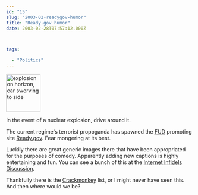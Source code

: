 ```yaml
---
id: "15"
slug: "2003-02-readygov-humor"
title: "Ready.gov humor"
date: 2003-02-28T07:57:12.000Z



tags:

  - "Politics"
---
```

<div class="sqs-html-content">
  <div class="figure">
<p><img title="In the event of a nuclear explosion, drive around it." height="101" alt="explosion on horizon, car swerving to side" width="92" class="scaled" src="http://static.squarespace.com/static/500c727de4b0d820d6a42ad8/515f5893e4b0f7bed43ad1d5/515f59bae4b0f7bed43ae72f/1365203386486/nuke.png?format=original" border="0" /></p>
<p class="caption">In the event of a nuclear explosion, drive around it.</p>
</div>
<p>The current regime's terrorist propoganda has spawned the <acronym title="fear uncertainty and doubt">FUD</acronym> promoting site <a href="http://ready.gov/">Ready.gov</a>.  Fear mongering at its best.</p>
<p> Luckily there are great generic images there that have been appropriated for the purposes of comedy.  Apparently adding new captions is highly entertaining and fun.  You can see a bunch of this at the <a href="http://tinyurl.com/6egk">Internet Infidels Discussion</a>.</p>
<p style="clear:both;">Thankfully there is the <a href="http://crackmonkey.org/">Crackmonkey</a> list, or I might never have seen this.  And then where would we be?</p>
</div>
